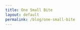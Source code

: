 ```yaml
---
title: One Small Bite
layout: default
permalink: /blog/one-small-bite
---
```

<head>
		<meta charset="utf-8">
		<meta name="viewport" content="width=device-width, initial-scale = 1.0, maximum-scale=1.0, user-scalable=no" />
		<meta property="og:site_name" content="One Small Bite" />
		<title>One Small Bite - Steven Sawtelle</title>
		<link rel="stylesheet" type="text/css" href="../../../css/style.css">
		<!-- Global site tag (gtag.js) - Google Analytics -->
		<script async src="https://www.googletagmanager.com/gtag/js?id=UA-137815317-1"></script>
		<script>
		  window.dataLayer = window.dataLayer || [];
		  function gtag(){dataLayer.push(arguments);}
		  gtag('js', new Date());

		  gtag('config', 'UA-137815317-1');
		</script>

</head>

<center><b><h1>Short Story: One Small Bite</h1></b></center>

<i>My newest short story! I hope you enjoy :)</i>

"One giant leap for mankind" was such a hard line to beat, Julie thought. She spent years and years of her life bettering herself with the singular career goal of becoming an astronaut, and once she knew there was a chance she could be the first human to set foot on Mars, her obsession morphed from her career's focus to her life's focus. She worked day and night, and eventually was selected as captain of the first manned trip to Mars. 

But what she didn't realize was how long it would take to get to Mars once she took off. It was a weird thing, having done all of the work and knowing your goal will soon come true, but being completely powerless to make it happen any faster. Her and the crew did tests and had meetings, but regulations mandated that this didn't take over half of their waking time. This meant that she suddenly had a lot of time to finally think, and one of the things she couldn't not think about was what her first words would be on the red planet. And because of Neil's iconic words, the scrutiny on her was already severe. In her first interview after being selected for the trip, in fact, she was asked what they would be. Annoyed they would care about that and not her rigorous qualifications, she gave a non-answer and said they'd have to wait like everyone else. Still, she knew the whole world was waiting for her words. 

Months passed excruciatingly slow, and finally they were scheduled for descent. All of the thousands of tests went as expected, and soon the capsule landed, sending a poof of dust over the windows. Julie's mind shot back and forth, questioning whether her wording was going to be right for the umpteenth time. Hazily she secured her suit and prepared to step off. She landed with a solid thunk, closed her eyes to compose herself, and started talking. "With this-"

She opened her eyes, and did not see just Mars. Instead, she saw... She didn't know what. It was a large, pure black sphere the size of her spaceship three times over, and it was rolling right at her fast. Just before crushing her, a gap appeared, and she slid perfectly into it. She was sucked through a tube before finally being spit out in the middle of a very dark room. 

She felt a feeling she'd never felt before, and the result was like her brain had downloaded new information. The result was a message: "We have analyzed your civilization from space and deduced your languages from radio messages. Intergalactic regulations mandate we wait for the first of a species to make contact with a planet other than its origin, and then immediately test it for universal intelligence. For humans, you are this subject. If you pass, humans will get an automatic seat on this council which controls the galaxy. If you fail, humans will be terminated and earth recolonized. Prohibiting undeserving species from occupying valuable space is a vital role we play as galactic stewards. Whether you are ready or not, you have initiated this test. It will begin in 10 of your seconds."

Having been to space twice before, Julie was well trained to keep her composure in unique situations.  This did nothing to stop her from panicking now. Eventually, she forced herself to take some deep breaths and think. She noticed her comms were all blocked out in this ship. The tube that brought her in had sealed shut. Her deep breaths were not preventing her from panicking very well. Seeing no way out, she prepared herself as best she could. She was an excellent test taker, having been chosen as commander of the first mission to Mars, and she was confident she was a fine representation of humanity. If this was going to happen, she was going to nail it.

And then it started. Or at least, she was pretty sure it did. She heard what sounded like a loud rushing noise in the background, and felt what could be best described as thousands of thoughts poking at her brain. They were not her thoughts, though, and every time she tried to access one it was already gone. She felt like a dog on the side of a freeway, vaguely aware there was something very important next to her, but lacking the mental capacity to even try to process it. Visual scenes she couldn't make sense of flashed over her eyes, confusing her more. She tried with all of her effort to focus on just one thought, as a starting point. She just wanted to access the test. She felt as if hours went by, or maybe years, and collapsed to her knees in frustration.

"You have failed." Another message was downloaded to her brain. "We regret to inform you that humans are not worthy of sharing the galaxy with our council."

Her mind froze, unable to keep up with everything that had happened. In her desperation, all she could think to do was to stall them to try and give herself time to think up another plan. "Wait!" she yelled at the spherical walls. "Um, humans have a tradition for those sentenced to death to receive a last meal. Will you not allow me this one last decency?" It was the best she could come up with on the spot. Almost immediately the response was downloaded in her brain. "This is acceptable."

Slowly, she took out the emergency granola bars all astronauts carried with them on missions. Chocolate chip, peanut butter, and oatmeal raisin. Of course oatmeal raisin was one of them, she thought. One final slap in the face before death. She chose chocolate chip. Instinct from her rural upbringing took over unwillingly, and despite them seconds ago sentencing her and everyone she loved to death, she asked the walls, "Would you like one too?" She felt stupid immediately. 

But a hole opened in the ground just big enough for the bar next to her, so she took that as a yes. Smiling spitefully, she dropped the oatmeal raisin one down it, unwrapped her own, and began to chew. Moments passed in silence, and tears began to roll down her face. Though she knew no human could have ever passed whatever she just went though, she still felt ashamed. Humanity was doomed, and she was why.

As she cry-ate her last meal, she received yet another download. Just leave me alone, she thought, but couldn't actually keep the message out of her brain. “The council has all just sampled your offering and unanimously agreed it was the most unique item they've ever consumed. We have unanimously decided to temporarily stay humanity's end on the basis of significant potential offerings to the galaxy. You may be far from intelligent enough to join our council, but we cannot risk losing these delicacies. We will allow you to leave for now while we decide what to do with this situation."

Julie just sat there for a few minutes until the hole opened and she slid back out onto the surface of Mars. Delicacies?! She had specifically given them the worst bar!

--

Upon further investigation, a team of council researchers would discover that the specific ecological history of Earth created plant and animal life that produced rich and varied flavors far beyond any other planet that had joined the council before. Even the simplest rice or bean humanity had didn’t fail to drive the aliens crazy. But as smart as the council members were compared to humans, none had the ability to work the resources of Earth into delicacies the way humans could after coevolving with them for thousands of years.

Within a few short years, humanity cemented themselves as the chefs of space. The council decided to let humans keep their autonomy provided they sell their food products to the galaxy, and Earth's economy completely transformed in this new order. Famous chefs went from niche celebrities to leading government figures, countries poured billions into new food research to entice the aliens to their specific style of cooking, and impossibly clever tools bought from the council meant humans could continue to expand their culinary innovations for generations.

Julie was celebrated internationally as the woman who's kind offering saved humanity, and a new international holiday was celebrated annually to commemorate the day humanity met the outside world. She thought back to the day she first landed, and the first words she never finished saying. "With this step, humanity declares itself a power in the stars." She chuckled at how naively right she would've been had she ever been allowed to finish.
